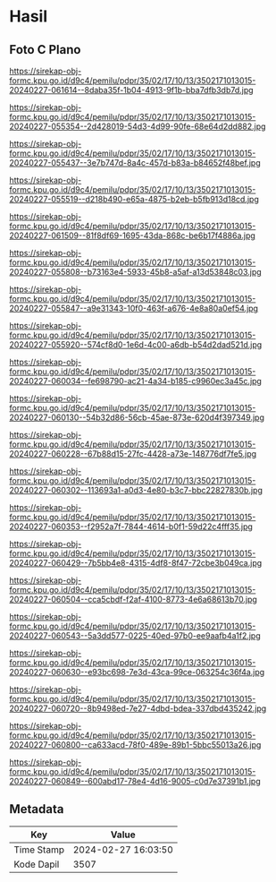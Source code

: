 # Hasil

## Foto C Plano

https://sirekap-obj-formc.kpu.go.id/d9c4/pemilu/pdpr/35/02/17/10/13/3502171013015-20240227-061614--8daba35f-1b04-4913-9f1b-bba7dfb3db7d.jpg

https://sirekap-obj-formc.kpu.go.id/d9c4/pemilu/pdpr/35/02/17/10/13/3502171013015-20240227-055354--2d428019-54d3-4d99-90fe-68e64d2dd882.jpg

https://sirekap-obj-formc.kpu.go.id/d9c4/pemilu/pdpr/35/02/17/10/13/3502171013015-20240227-055437--3e7b747d-8a4c-457d-b83a-b84652f48bef.jpg

https://sirekap-obj-formc.kpu.go.id/d9c4/pemilu/pdpr/35/02/17/10/13/3502171013015-20240227-055519--d218b490-e65a-4875-b2eb-b5fb913d18cd.jpg

https://sirekap-obj-formc.kpu.go.id/d9c4/pemilu/pdpr/35/02/17/10/13/3502171013015-20240227-061509--81f8df69-1695-43da-868c-be6b17f4886a.jpg

https://sirekap-obj-formc.kpu.go.id/d9c4/pemilu/pdpr/35/02/17/10/13/3502171013015-20240227-055808--b73163e4-5933-45b8-a5af-a13d53848c03.jpg

https://sirekap-obj-formc.kpu.go.id/d9c4/pemilu/pdpr/35/02/17/10/13/3502171013015-20240227-055847--a9e31343-10f0-463f-a676-4e8a80a0ef54.jpg

https://sirekap-obj-formc.kpu.go.id/d9c4/pemilu/pdpr/35/02/17/10/13/3502171013015-20240227-055920--574cf8d0-1e6d-4c00-a6db-b54d2dad521d.jpg

https://sirekap-obj-formc.kpu.go.id/d9c4/pemilu/pdpr/35/02/17/10/13/3502171013015-20240227-060034--fe698790-ac21-4a34-b185-c9960ec3a45c.jpg

https://sirekap-obj-formc.kpu.go.id/d9c4/pemilu/pdpr/35/02/17/10/13/3502171013015-20240227-060130--54b32d86-56cb-45ae-873e-620d4f397349.jpg

https://sirekap-obj-formc.kpu.go.id/d9c4/pemilu/pdpr/35/02/17/10/13/3502171013015-20240227-060228--67b88d15-27fc-4428-a73e-148776df7fe5.jpg

https://sirekap-obj-formc.kpu.go.id/d9c4/pemilu/pdpr/35/02/17/10/13/3502171013015-20240227-060302--113693a1-a0d3-4e80-b3c7-bbc22827830b.jpg

https://sirekap-obj-formc.kpu.go.id/d9c4/pemilu/pdpr/35/02/17/10/13/3502171013015-20240227-060353--f2952a7f-7844-4614-b0f1-59d22c4fff35.jpg

https://sirekap-obj-formc.kpu.go.id/d9c4/pemilu/pdpr/35/02/17/10/13/3502171013015-20240227-060429--7b5bb4e8-4315-4df8-8f47-72cbe3b049ca.jpg

https://sirekap-obj-formc.kpu.go.id/d9c4/pemilu/pdpr/35/02/17/10/13/3502171013015-20240227-060504--cca5cbdf-f2af-4100-8773-4e6a68613b70.jpg

https://sirekap-obj-formc.kpu.go.id/d9c4/pemilu/pdpr/35/02/17/10/13/3502171013015-20240227-060543--5a3dd577-0225-40ed-97b0-ee9aafb4a1f2.jpg

https://sirekap-obj-formc.kpu.go.id/d9c4/pemilu/pdpr/35/02/17/10/13/3502171013015-20240227-060630--e93bc698-7e3d-43ca-99ce-063254c36f4a.jpg

https://sirekap-obj-formc.kpu.go.id/d9c4/pemilu/pdpr/35/02/17/10/13/3502171013015-20240227-060720--8b9498ed-7e27-4dbd-bdea-337dbd435242.jpg

https://sirekap-obj-formc.kpu.go.id/d9c4/pemilu/pdpr/35/02/17/10/13/3502171013015-20240227-060800--ca633acd-78f0-489e-89b1-5bbc55013a26.jpg

https://sirekap-obj-formc.kpu.go.id/d9c4/pemilu/pdpr/35/02/17/10/13/3502171013015-20240227-060849--600abd17-78e4-4d16-9005-c0d7e37391b1.jpg


## Metadata

| Key        | Value               |
| ---------- | ------------------- |
| Time Stamp | 2024-02-27 16:03:50 |
| Kode Dapil | 3507                |



